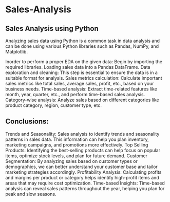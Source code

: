 # Sales-Analysis
Sales Analysis using Python
-------------------------------
Analyzing sales data using Python is a common task in data analysis and can be done using various Python libraries such as Pandas, NumPy, and Matplotlib. 

Inorder to perform a proper EDA on the given data:
Begin by importing the required libraries.
Loading sales data into a Pandas DataFrame. 
Data exploration and cleaning: This step is essential to ensure the data is in a suitable format for analysis.
Sales metrics calculation: Calculate important sales metrics like total sales, average sales, profit, etc., based on your business needs.
Time-based analysis: Extract time-related features like month, year, quarter, etc., and perform time-based sales analysis.
Category-wise analysis: Analyze sales based on different categories like product category, region, customer type, etc.

Conclusions:
--------------------------------------

Trends and Seasonality: Sales analysis  to identify trends and seasonality patterns in sales data. 
This information can help you plan inventory, marketing campaigns, and promotions more effectively.
Top Selling Products: Identifying the best-selling products can help focus on popular items, optimize stock levels, and plan for future demand.
Customer Segmentation: By analyzing sales based on customer types or demographics, we can better understand your customer base and tailor marketing strategies accordingly.
Profitability Analysis: Calculating profits and margins per product or category helps identify high-profit items and areas that may require cost optimization.
Time-based Insights: Time-based analysis can reveal sales patterns throughout the year, helping you plan for peak and slow seasons.
